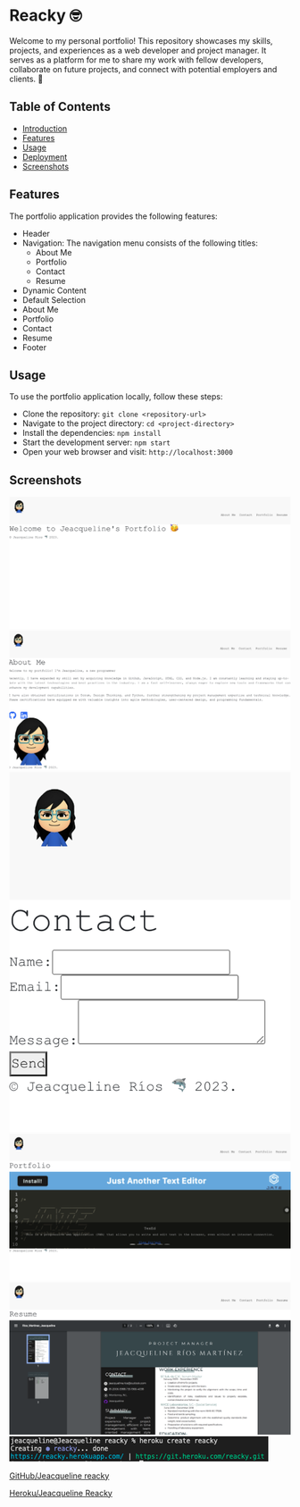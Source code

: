 # Reacky 🤓

Welcome to my personal portfolio! This repository showcases my skills, projects, and experiences as a web developer and project manager. It serves as a platform for me to share my work with fellow developers, collaborate on future projects, and connect with potential employers and clients. 📝

## Table of Contents
- [Introduction](#introduction)
- [Features](#features)
- [Usage](#usage)
- [Deployment](#deployment)
- [Screenshots](#screenshots)

## Features
The portfolio application provides the following features:

- Header
- Navigation: The navigation menu consists of the following titles:
  - About Me
  - Portfolio
  - Contact
  - Resume
- Dynamic Content
- Default Selection
- About Me
- Portfolio
- Contact
- Resume
- Footer
## Usage
To use the portfolio application locally, follow these steps:

- Clone the repository: `git clone <repository-url>`
- Navigate to the project directory: `cd <project-directory>`
- Install the dependencies: `npm install`
- Start the development server: `npm start`
- Open your web browser and visit: `http://localhost:3000`

## Screenshots

![Reference image.](./src/assets/images/welcome.png)
![Reference image.](./src/assets/images/aboutme.png)
![Reference image.](./src/assets/images/contact.png)
![Reference image.](./src/assets/images/porfolio.png)
![Reference image.](./src/assets/images/resume.png)
![Reference image.](./src/assets/images/heroku.png)

[GitHub/Jeacqueline reacky](https://github.com/Jeacqueline/reacky)

[Heroku/Jeacqueline Reacky](https://reacky.herokuapp.com/)
